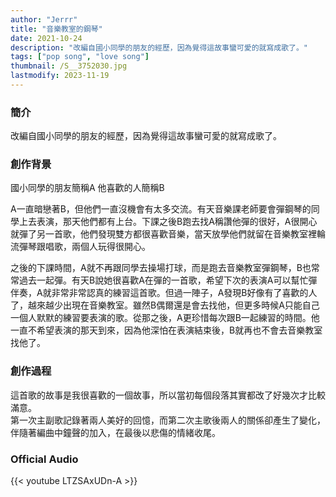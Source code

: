 ```yaml
---
author: "Jerrr"
title: "音樂教室的鋼琴"
date: 2021-10-24
description: "改編自國小同學的朋友的經歷，因為覺得這故事蠻可愛的就寫成歌了。"
tags: ["pop song", "love song"]
thumbnail: /S__3752030.jpg
lastmodify: 2023-11-19
---
```


### 簡介
改編自國小同學的朋友的經歷，因為覺得這故事蠻可愛的就寫成歌了。

### 創作背景
國小同學的朋友簡稱A 他喜歡的人簡稱B

A一直暗戀著B，但他們一直沒機會有太多交流。有天音樂課老師要會彈鋼琴的同學上去表演，那天他們都有上台。下課之後B跑去找A稱讚他彈的很好，A很開心就彈了另一首歌，他們發現雙方都很喜歡音樂，當天放學他們就留在音樂教室裡輪流彈琴跟唱歌，兩個人玩得很開心。

之後的下課時間，A就不再跟同學去操場打球，而是跑去音樂教室彈鋼琴，B也常常過去一起彈。有天B說她很喜歡A在彈的一首歌，希望下次的表演A可以幫忙彈伴奏，A就非常非常認真的練習這首歌。但過一陣子，A發現B好像有了喜歡的人了，越來越少出現在音樂教室。雖然B偶爾還是會去找他，但更多時候A只能自己一個人默默的練習要表演的歌。從那之後，A更珍惜每次跟B一起練習的時間。他一直不希望表演的那天到來，因為他深怕在表演結束後，B就再也不會去音樂教室找他了。<br>

### 創作過程
這首歌的故事是我很喜歡的一個故事，所以當初每個段落其實都改了好幾次才比較滿意。<br>
第一次主副歌記錄著兩人美好的回憶，而第二次主歌後兩人的關係卻產生了變化，伴隨著編曲中鐘聲的加入，在最後以悲傷的情緒收尾。

### Official Audio
{{< youtube LTZSAxUDn-A >}}
